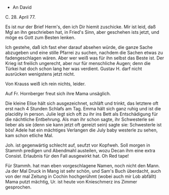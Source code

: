 + An David

 C. 28. April 77.

Es ist nur der Brief Herm's, den ich Dir hiemit zuschicke. Mir ist leid, daß Mgl an ihn geschrieben hat, in Fried's Sinn, aber geschehen ists jetzt, und möge es Gott zum Besten lenken.

Ich gestehe, daß ich fast eher darauf absehen würde, die ganze Sache abzugeben und eine stille Pfarrei zu suchen, nachdem die Sachen etwas zu fadengeschlagen wären. Aber wer weiß was für ihn selbst das Beste ist. 
Der Krieg ist freilich ungerecht, aber nur für menschliche Augen; denn die Türkei hat doch schon lang her was verdient. Gustav H. darf nicht ausrücken wenigstens jetzt nicht.

Von Krauss weiß ich rein nichts, leider.

Auf Fr. Hornberger freut sich ihre Mama unsäglich.

Die kleine Elise hält sich ausgezeichnet, schläft und trinkt, das letztere oft erst nach 4 Stunden Schlafs am Tag. Emma hält sich ganz ruhig und ist die placidity in person. Julie legt sich oft zu ihr ins Bett als Entschädigung für die nächtliche Entbehrung. Als man ihr schon sagte, ihr Schwesterle sei lieber als sie (denn sie kann jetzt oft gereizt sein) sagte sie: Schwesterle ist bös! Adele hat ein mächtiges Verlangen die July baby westerle zu sehen, kam schon etliche Mal.

Joh. ist gegenwärtig schlecht auf, seufzt vor Kopfweh. Soll morgen in Stammh predigen und Abendmahl austeilen, wozu Decan ihm eine extra Consist. Erlaubnis für den Fall ausgewirkt hat. Oh Red tape!

Für Stammh. hat man eben vorgeschlagene Namen, noch nicht den Mann. 
Ja der Mal Druck in Mang ist sehr schön, und Sam's Buch überdacht, auch von der mal Zeitung in Cochin hochgerühmt (wobei auch mir Lob abfällt) 
Mama putzt mächtig, Ur. ist heute von Knieschmerz ins Zimmer gesprochen. 